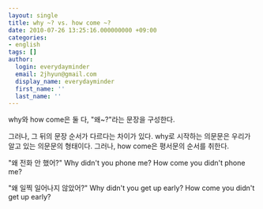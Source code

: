 ```yaml
---
layout: single
title: why ~? vs. how come ~?
date: 2010-07-26 13:25:16.000000000 +09:00
categories:
- english
tags: []
author:
  login: everydayminder
  email: 2jhyun@gmail.com
  display_name: everydayminder
  first_name: ''
  last_name: ''
---
```

why와 how come은 둘 다, "왜~?"라는 문장을 구성한다.

그러나, 그 뒤의 문장 순서가 다르다는 차이가 있다.
why로 시작하는 의문문은 우리가 알고 있는 의문문의 형태이다.
그러나, how come은 평서문의 순서를 취한다.

"왜 전화 안 했어?"
Why didn't you phone me?
How come you didn't phone me?

"왜 일찍 일어나지 않았어?"
Why didn't you get up early?
How come you didn't get up early? 

